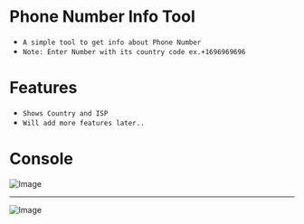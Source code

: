 # Phone Number Info Tool
* `A simple tool to get info about Phone Number`
*  `Note: Enter Number with its country code ex.+1696969696`

# Features
* `Shows Country and ISP`
* `Will add more features later..`

# Console
![Image](https://cdn.discordapp.com/attachments/894500513125642261/915549451211403264/unknown.png)

-----

![Image](https://cdn.discordapp.com/attachments/894500513125642261/915550827052142622/unknown.png)

